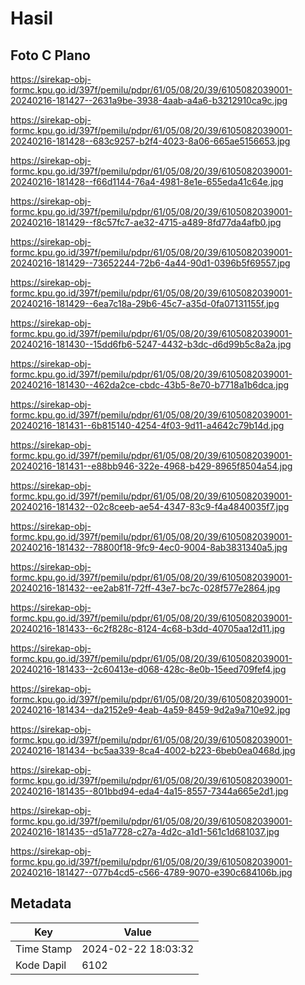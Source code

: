 # Hasil

## Foto C Plano

https://sirekap-obj-formc.kpu.go.id/397f/pemilu/pdpr/61/05/08/20/39/6105082039001-20240216-181427--2631a9be-3938-4aab-a4a6-b3212910ca9c.jpg

https://sirekap-obj-formc.kpu.go.id/397f/pemilu/pdpr/61/05/08/20/39/6105082039001-20240216-181428--683c9257-b2f4-4023-8a06-665ae5156653.jpg

https://sirekap-obj-formc.kpu.go.id/397f/pemilu/pdpr/61/05/08/20/39/6105082039001-20240216-181428--f66d1144-76a4-4981-8e1e-655eda41c64e.jpg

https://sirekap-obj-formc.kpu.go.id/397f/pemilu/pdpr/61/05/08/20/39/6105082039001-20240216-181429--f8c57fc7-ae32-4715-a489-8fd77da4afb0.jpg

https://sirekap-obj-formc.kpu.go.id/397f/pemilu/pdpr/61/05/08/20/39/6105082039001-20240216-181429--73652244-72b6-4a44-90d1-0396b5f69557.jpg

https://sirekap-obj-formc.kpu.go.id/397f/pemilu/pdpr/61/05/08/20/39/6105082039001-20240216-181429--6ea7c18a-29b6-45c7-a35d-0fa07131155f.jpg

https://sirekap-obj-formc.kpu.go.id/397f/pemilu/pdpr/61/05/08/20/39/6105082039001-20240216-181430--15dd6fb6-5247-4432-b3dc-d6d99b5c8a2a.jpg

https://sirekap-obj-formc.kpu.go.id/397f/pemilu/pdpr/61/05/08/20/39/6105082039001-20240216-181430--462da2ce-cbdc-43b5-8e70-b7718a1b6dca.jpg

https://sirekap-obj-formc.kpu.go.id/397f/pemilu/pdpr/61/05/08/20/39/6105082039001-20240216-181431--6b815140-4254-4f03-9d11-a4642c79b14d.jpg

https://sirekap-obj-formc.kpu.go.id/397f/pemilu/pdpr/61/05/08/20/39/6105082039001-20240216-181431--e88bb946-322e-4968-b429-8965f8504a54.jpg

https://sirekap-obj-formc.kpu.go.id/397f/pemilu/pdpr/61/05/08/20/39/6105082039001-20240216-181432--02c8ceeb-ae54-4347-83c9-f4a4840035f7.jpg

https://sirekap-obj-formc.kpu.go.id/397f/pemilu/pdpr/61/05/08/20/39/6105082039001-20240216-181432--78800f18-9fc9-4ec0-9004-8ab3831340a5.jpg

https://sirekap-obj-formc.kpu.go.id/397f/pemilu/pdpr/61/05/08/20/39/6105082039001-20240216-181432--ee2ab81f-72ff-43e7-bc7c-028f577e2864.jpg

https://sirekap-obj-formc.kpu.go.id/397f/pemilu/pdpr/61/05/08/20/39/6105082039001-20240216-181433--6c2f828c-8124-4c68-b3dd-40705aa12d11.jpg

https://sirekap-obj-formc.kpu.go.id/397f/pemilu/pdpr/61/05/08/20/39/6105082039001-20240216-181433--2c60413e-d068-428c-8e0b-15eed709fef4.jpg

https://sirekap-obj-formc.kpu.go.id/397f/pemilu/pdpr/61/05/08/20/39/6105082039001-20240216-181434--da2152e9-4eab-4a59-8459-9d2a9a710e92.jpg

https://sirekap-obj-formc.kpu.go.id/397f/pemilu/pdpr/61/05/08/20/39/6105082039001-20240216-181434--bc5aa339-8ca4-4002-b223-6beb0ea0468d.jpg

https://sirekap-obj-formc.kpu.go.id/397f/pemilu/pdpr/61/05/08/20/39/6105082039001-20240216-181435--801bbd94-eda4-4a15-8557-7344a665e2d1.jpg

https://sirekap-obj-formc.kpu.go.id/397f/pemilu/pdpr/61/05/08/20/39/6105082039001-20240216-181435--d51a7728-c27a-4d2c-a1d1-561c1d681037.jpg

https://sirekap-obj-formc.kpu.go.id/397f/pemilu/pdpr/61/05/08/20/39/6105082039001-20240216-181427--077b4cd5-c566-4789-9070-e390c684106b.jpg


## Metadata

| Key        | Value               |
| ---------- | ------------------- |
| Time Stamp | 2024-02-22 18:03:32 |
| Kode Dapil | 6102                |



